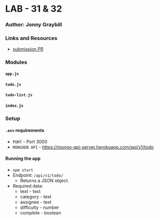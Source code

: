 # LAB - 31 & 32

### Author: Jonny Graybill

### Links and Resources
* [submission PR](https://github.com/401-advanced-javascript-jonnygraybill/lab-31-32) 

### Modules
#### `app.js`
#### `todo.js`
#### `todo-list.js`
#### `index.js`

### Setup
#### `.env` requirements
* `PORT` - Port 3000
* `MONGODB API` - https://mongo-api-server.herokuapp.com/api/v1/todo

#### Running the app
* `npm start`
* Endpoint: `/api/v1/todo/`
  * Returns a JSON object.
* Required data:
  * text - text
  * category - text
  * assignee - text
  * difficulty - number
  * complete - boolean
